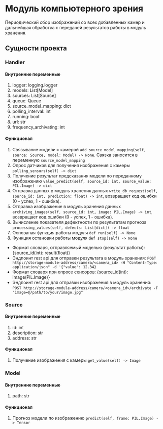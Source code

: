 # Модуль компьютерного зрения

Периодический сбор изображений со всех добавленных камер и дальнейшая обработка с передачей результатов работы в модуль хранения.

## Сущности проекта

### Handler

#### Внутренние переменные
1. logger: logging.logger
2. models: List[Model]
3. sources: List[Source]
4. queue: Queue
5. source_model_mapping: dict
6. polling_interval: int
7. running: bool
8. url: str
9. frequency_archivating: int

#### Функционал
1. Связывание модели с камерой ```add_source_model_mapping(self, source: Source, model: Model) -> None```. Связка заносится в переменную ```source_model_mapping```
2. Опрос датчиков для получения изображения с камеры ```polling_sensors(self) -> dict```
3. Получение результат предсказания модели по переданному изображению ```value_predict(self, source_id: int, source_value: PIL.Image) -> dict```
4. Отправка данных в модуль хранения данных ```write_db_request(self, source_id: int, prediction: float) -> int```, возвращает код ошибки (0 - успех, 1 - ошибка).
5. Отправка изображение в модуль хранения данных ```archiving_images(self, source_id: int, image: PIL.Image) -> int```, возвращает код ошибки (0 - успех, 1 - ошибка).
6. Вычисление показателя дефектности по результатам прогноза ```processing_values(self, defects: List[dict]) -> float```
7. Основаная функция работы модуля ```def run(self) -> None```
8. Функция остановки работы модуля ```def stop(self) -> None```

- Формат словаря, отправляемый моделью (результат работы): {source_id(int): result(float)}
- Эндпоинт rest api для отправки результата в модуль хранения: ```POST http://storage-module-address/camera/<camera_id> -H "Content-Type: application/json" -d '{"value": 12.34}```
- Формат словаря при опросе сенсоров: {source_id(int): image(PIL.Image)}
- Эндпоинт rest api для отправки изображения в модуль хранения: ```POST http://storage-module-address/camera/<camera_id>/archivate -F "image=@/path/to/your/image.jpg"```

### Source

#### Внутренние переменные
1. id: int
2. description: str
3. address: str

#### Функционал
1. Получение изображения с камеры ```get_value(self) -> Image```

### Model
#### Внутренние переменные
1. path: str

#### Функционал
1. Прогноз модели по изображению ```predict(self, frame: PIL.Image) -> Tensor```